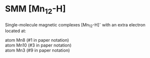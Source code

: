 # SMM [Mn<sub>12</sub>-H]

Single-molecule magnetic complexes [Mn<sub>12</sub>-H]<sup>-</sup> with an extra electron located at:

   atom Mn8  (#1 in paper notation)   
   atom Mn10 (#3 in paper notation)   
   atom Mn3  (#9 in paper notation)   
